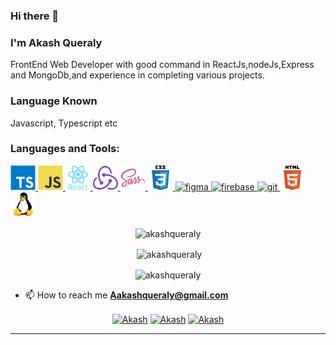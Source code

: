 ### Hi there 👋


<!--
**akashqueraly/akashqueraly** is a ✨ _special_ ✨ repository because its `README.md` (this file) appears on your GitHub profile.-->

<h3 align="left">I'm Akash Queraly </h3>
<p align="left">FrontEnd Web Developer with good command in ReactJs,nodeJs,Express and MongoDb,and experience in completing various projects.</p>

<h3 align="left">Language Known</h3>
<p align="left">Javascript, Typescript etc</p>




<h3 align="left">Languages and Tools:</h3>
<p align="left"><a href="https://www.typescriptlang.org/" target="_blank"> <img src="https://raw.githubusercontent.com/devicons/devicon/master/icons/typescript/typescript-original.svg" alt="typescript" width="40" height="40"/> <a href="https://developer.mozilla.org/en-US/docs/Web/JavaScript" target="_blank"> <img src="https://raw.githubusercontent.com/devicons/devicon/master/icons/javascript/javascript-original.svg" alt="javascript" width="40" height="40"/> </a> </a> <a href="https://reactjs.org/" target="_blank"> <img src="https://raw.githubusercontent.com/devicons/devicon/master/icons/react/react-original-wordmark.svg" alt="react" width="40" height="40"/> </a> <a href="https://redux.js.org" target="_blank"> <img src="https://raw.githubusercontent.com/devicons/devicon/master/icons/redux/redux-original.svg" alt="redux" width="40" height="40"/> </a> <a href="https://sass-lang.com" target="_blank"> <img src="https://raw.githubusercontent.com/devicons/devicon/master/icons/sass/sass-original.svg" alt="sass" width="40" height="40"/> </a>   <a href="https://www.w3schools.com/css/" target="_blank"> <img src="https://raw.githubusercontent.com/devicons/devicon/master/icons/css3/css3-original-wordmark.svg" alt="css3" width="40" height="40"/> </a> <a href="https://www.figma.com/" target="_blank"> <img src="https://www.vectorlogo.zone/logos/figma/figma-icon.svg" alt="figma" width="40" height="40"/> </a> <a href="https://firebase.google.com/" target="_blank"> <img src="https://www.vectorlogo.zone/logos/firebase/firebase-icon.svg" alt="firebase" width="40" height="40"/> </a> <a href="https://git-scm.com/" target="_blank"> <img src="https://www.vectorlogo.zone/logos/git-scm/git-scm-icon.svg" alt="git" width="40" height="40"/> </a> <a href="https://www.w3.org/html/" target="_blank"> <img src="https://raw.githubusercontent.com/devicons/devicon/master/icons/html5/html5-original-wordmark.svg" alt="html5" width="40" height="40"/> </a>  <a href="https://www.linux.org/" target="_blank"> <img src="https://raw.githubusercontent.com/devicons/devicon/master/icons/linux/linux-original.svg" alt="linux" width="40" height="40"/> </a>  </p>



<p align="center"><img  height="195" width="515" align="center" src="https://github-readme-stats-git-masterrstaa-rickstaa.vercel.app/api/top-langs?username=akashqueraly&show_icons=true&locale=en&layout=compact&theme=dark" alt="akashqueraly" /></p>

<p align="center">&nbsp;<img  height="195" width="515" align="center" src="https://github-readme-stats-git-masterrstaa-rickstaa.vercel.app/api?username=akashqueraly&&show_icons=true&theme=dark" alt="akashqueraly" /></p>

<p align="center"><img  height="195" width="515" align="center" src="https://github-readme-streak-stats.herokuapp.com/?user=akashqueraly&theme=dark" alt="akashqueraly" /></p>




- 📫 How to reach me **Aakashqueraly@gmail.com**

<p align="center">
<a href="https://www.linkedin.com/in/akashqueraly/"><img align="center" src="https://cdn.jsdelivr.net/npm/simple-icons@3.0.1/icons/linkedin.svg" alt="Akash" height="30" width="30" /></a>
<a href="https://www.facebook.com/aakash.queraly/"><img align="center" src="https://cdn.jsdelivr.net/npm/simple-icons@3.0.1/icons/facebook.svg" alt="Akash" height="30" width="30" /></a>
<a href="https://www.instagram.com/akash_queraly/"><img align="center" src="https://cdn.jsdelivr.net/npm/simple-icons@3.0.1/icons/instagram.svg" alt="Akash" height="30" width="30" /></a>
</p>

----
